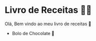 # Livro de Receitas :man_cook:

Olá, Bem vindo ao meu livro de receitas :call_me_hand:

- Bolo de Chocolate :chocolate_bar:
